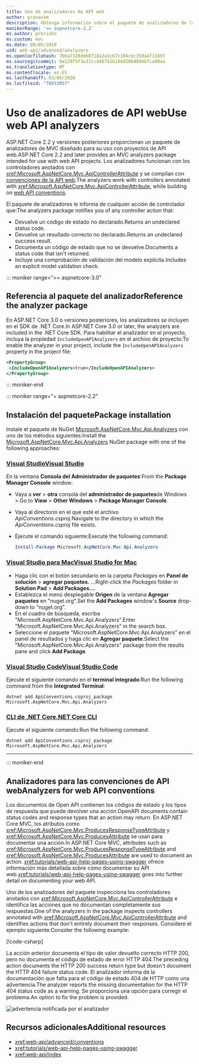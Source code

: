 ```yaml
---
title: Uso de analizadores de API web
author: pranavkm
description: Obtenga información sobre el paquete de analizadores de la API web de ASP.NET Core MVC.
monikerRange: '>= aspnetcore-2.2'
ms.author: prkrishn
ms.custom: mvc
ms.date: 09/05/2019
uid: web-api/advanced/analyzers
ms.openlocfilehash: 7b6a7328deb8718a2a1c67c104cec359a4f13497
ms.sourcegitcommit: 9a129f5f3e31cc449742b164d5004894bfca90aa
ms.translationtype: MT
ms.contentlocale: es-ES
ms.lasthandoff: 03/06/2020
ms.locfileid: "78653057"
---
```

# <a name="use-web-api-analyzers"></a><span data-ttu-id="0c868-103">Uso de analizadores de API web</span><span class="sxs-lookup"><span data-stu-id="0c868-103">Use web API analyzers</span></span>

<span data-ttu-id="0c868-104">ASP.NET Core 2.2 y versiones posteriores proporcionan un paquete de analizadores de MVC diseñado para su uso con proyectos de API web.</span><span class="sxs-lookup"><span data-stu-id="0c868-104">ASP.NET Core 2.2 and later provides an MVC analyzers package intended for use with web API projects.</span></span> <span data-ttu-id="0c868-105">Los analizadores funcionan con los controladores anotados con <xref:Microsoft.AspNetCore.Mvc.ApiControllerAttribute> y se compilan con [convenciones de la API web](xref:web-api/advanced/conventions).</span><span class="sxs-lookup"><span data-stu-id="0c868-105">The analyzers work with controllers annotated with <xref:Microsoft.AspNetCore.Mvc.ApiControllerAttribute>, while building on [web API conventions](xref:web-api/advanced/conventions).</span></span>

<span data-ttu-id="0c868-106">El paquete de analizadores le informa de cualquier acción de controlador que:</span><span class="sxs-lookup"><span data-stu-id="0c868-106">The analyzers package notifies you of any controller action that:</span></span>

* <span data-ttu-id="0c868-107">Devuelve un código de estado no declarado.</span><span class="sxs-lookup"><span data-stu-id="0c868-107">Returns an undeclared status code.</span></span>
* <span data-ttu-id="0c868-108">Devuelve un resultado correcto no declarado.</span><span class="sxs-lookup"><span data-stu-id="0c868-108">Returns an undeclared success result.</span></span>
* <span data-ttu-id="0c868-109">Documenta un código de estado que no se devuelve.</span><span class="sxs-lookup"><span data-stu-id="0c868-109">Documents a status code that isn't returned.</span></span>
* <span data-ttu-id="0c868-110">Incluye una comprobación de validación del modelo explícita.</span><span class="sxs-lookup"><span data-stu-id="0c868-110">Includes an explicit model validation check.</span></span>

::: moniker range=">= aspnetcore-3.0"

## <a name="reference-the-analyzer-package"></a><span data-ttu-id="0c868-111">Referencia al paquete del analizador</span><span class="sxs-lookup"><span data-stu-id="0c868-111">Reference the analyzer package</span></span>

<span data-ttu-id="0c868-112">En ASP.NET Core 3.0 o versiones posteriores, los analizadores se incluyen en el SDK de .NET Core.</span><span class="sxs-lookup"><span data-stu-id="0c868-112">In ASP.NET Core 3.0 or later, the analyzers are included in the .NET Core SDK.</span></span> <span data-ttu-id="0c868-113">Para habilitar el analizador en el proyecto, incluya la propiedad `IncludeOpenAPIAnalyzers` en el archivo de proyecto:</span><span class="sxs-lookup"><span data-stu-id="0c868-113">To enable the analyzer in your project, include the `IncludeOpenAPIAnalyzers` property in the project file:</span></span>

```xml
<PropertyGroup>
 <IncludeOpenAPIAnalyzers>true</IncludeOpenAPIAnalyzers>
</PropertyGroup>
```

::: moniker-end

::: moniker range="= aspnetcore-2.2"

## <a name="package-installation"></a><span data-ttu-id="0c868-114">Instalación del paquete</span><span class="sxs-lookup"><span data-stu-id="0c868-114">Package installation</span></span>

<span data-ttu-id="0c868-115">Instale el paquete de NuGet [Microsoft.AspNetCore.Mvc.Api.Analyzers](https://www.nuget.org/packages/Microsoft.AspNetCore.Mvc.Api.Analyzers) con uno de los métodos siguientes:</span><span class="sxs-lookup"><span data-stu-id="0c868-115">Install the [Microsoft.AspNetCore.Mvc.Api.Analyzers](https://www.nuget.org/packages/Microsoft.AspNetCore.Mvc.Api.Analyzers) NuGet package with one of the following approaches:</span></span>

### <a name="visual-studio"></a>[<span data-ttu-id="0c868-116">Visual Studio</span><span class="sxs-lookup"><span data-stu-id="0c868-116">Visual Studio</span></span>](#tab/visual-studio)

<span data-ttu-id="0c868-117">En la ventana **Consola del Administrador de paquetes**:</span><span class="sxs-lookup"><span data-stu-id="0c868-117">From the **Package Manager Console** window:</span></span>
  * <span data-ttu-id="0c868-118">Vaya a **ver** > **otra** consola del **administrador de paquetes**de Windows >.</span><span class="sxs-lookup"><span data-stu-id="0c868-118">Go to **View** > **Other Windows** > **Package Manager Console**.</span></span>
  * <span data-ttu-id="0c868-119">Vaya al directorio en el que esté el archivo *ApiConventions.csproj*.</span><span class="sxs-lookup"><span data-stu-id="0c868-119">Navigate to the directory in which the *ApiConventions.csproj* file exists.</span></span>
  * <span data-ttu-id="0c868-120">Ejecute el comando siguiente:</span><span class="sxs-lookup"><span data-stu-id="0c868-120">Execute the following command:</span></span>

    ```powershell
    Install-Package Microsoft.AspNetCore.Mvc.Api.Analyzers
    ```

### <a name="visual-studio-for-mac"></a>[<span data-ttu-id="0c868-121">Visual Studio para Mac</span><span class="sxs-lookup"><span data-stu-id="0c868-121">Visual Studio for Mac</span></span>](#tab/visual-studio-mac)

* <span data-ttu-id="0c868-122">Haga clic con el botón secundario en la carpeta *Packages* en **Panel de solución** > **agregar paquetes.** ...</span><span class="sxs-lookup"><span data-stu-id="0c868-122">Right-click the *Packages* folder in **Solution Pad** > **Add Packages...**.</span></span>
* <span data-ttu-id="0c868-123">Establezca el menú desplegable **Origen** de la ventana **Agregar paquetes** en "nuget.org".</span><span class="sxs-lookup"><span data-stu-id="0c868-123">Set the **Add Packages** window's **Source** drop-down to "nuget.org".</span></span>
* <span data-ttu-id="0c868-124">En el cuadro de búsqueda, escriba "Microsoft.AspNetCore.Mvc.Api.Analyzers".</span><span class="sxs-lookup"><span data-stu-id="0c868-124">Enter "Microsoft.AspNetCore.Mvc.Api.Analyzers" in the search box.</span></span>
* <span data-ttu-id="0c868-125">Seleccione el paquete "Microsoft.AspNetCore.Mvc.Api.Analyzers" en el panel de resultados y haga clic en **Agregar paquete**.</span><span class="sxs-lookup"><span data-stu-id="0c868-125">Select the "Microsoft.AspNetCore.Mvc.Api.Analyzers" package from the results pane and click **Add Package**.</span></span>

### <a name="visual-studio-code"></a>[<span data-ttu-id="0c868-126">Visual Studio Code</span><span class="sxs-lookup"><span data-stu-id="0c868-126">Visual Studio Code</span></span>](#tab/visual-studio-code)

<span data-ttu-id="0c868-127">Ejecute el siguiente comando en el **terminal integrado**:</span><span class="sxs-lookup"><span data-stu-id="0c868-127">Run the following command from the **Integrated Terminal**:</span></span>

```dotnetcli
dotnet add ApiConventions.csproj package Microsoft.AspNetCore.Mvc.Api.Analyzers
```

### <a name="net-core-cli"></a>[<span data-ttu-id="0c868-128">CLI de .NET Core</span><span class="sxs-lookup"><span data-stu-id="0c868-128">.NET Core CLI</span></span>](#tab/netcore-cli)

<span data-ttu-id="0c868-129">Ejecute el siguiente comando:</span><span class="sxs-lookup"><span data-stu-id="0c868-129">Run the following command:</span></span>

```dotnetcli
dotnet add ApiConventions.csproj package Microsoft.AspNetCore.Mvc.Api.Analyzers
```

---

::: moniker-end

## <a name="analyzers-for-web-api-conventions"></a><span data-ttu-id="0c868-130">Analizadores para las convenciones de API web</span><span class="sxs-lookup"><span data-stu-id="0c868-130">Analyzers for web API conventions</span></span>

<span data-ttu-id="0c868-131">Los documentos de Open API contienen los códigos de estado y los tipos de respuesta que puede devolver una acción.</span><span class="sxs-lookup"><span data-stu-id="0c868-131">OpenAPI documents contain status codes and response types that an action may return.</span></span> <span data-ttu-id="0c868-132">En ASP.NET Core MVC, los atributos como <xref:Microsoft.AspNetCore.Mvc.ProducesResponseTypeAttribute> y <xref:Microsoft.AspNetCore.Mvc.ProducesAttribute> se usan para documentar una acción.</span><span class="sxs-lookup"><span data-stu-id="0c868-132">In ASP.NET Core MVC, attributes such as <xref:Microsoft.AspNetCore.Mvc.ProducesResponseTypeAttribute> and <xref:Microsoft.AspNetCore.Mvc.ProducesAttribute> are used to document an action.</span></span> <span data-ttu-id="0c868-133"><xref:tutorials/web-api-help-pages-using-swagger> ofrece información más detallada sobre cómo documentar su API web.</span><span class="sxs-lookup"><span data-stu-id="0c868-133"><xref:tutorials/web-api-help-pages-using-swagger> goes into further detail on documenting your web API.</span></span>

<span data-ttu-id="0c868-134">Uno de los analizadores del paquete inspecciona los controladores anotados con <xref:Microsoft.AspNetCore.Mvc.ApiControllerAttribute> e identifica las acciones que no documentan completamente sus respuestas.</span><span class="sxs-lookup"><span data-stu-id="0c868-134">One of the analyzers in the package inspects controllers annotated with <xref:Microsoft.AspNetCore.Mvc.ApiControllerAttribute> and identifies actions that don't entirely document their responses.</span></span> <span data-ttu-id="0c868-135">Considere el ejemplo siguiente:</span><span class="sxs-lookup"><span data-stu-id="0c868-135">Consider the following example:</span></span>

[!code-csharp[](conventions/sample/Controllers/ContactsController.cs?name=missing404docs&highlight=10)]

<span data-ttu-id="0c868-136">La acción anterior documenta el tipo de valor devuelto correcto HTTP 200, pero no documenta el código de estado de error HTTP 404.</span><span class="sxs-lookup"><span data-stu-id="0c868-136">The preceding action documents the HTTP 200 success return type but doesn't document the HTTP 404 failure status code.</span></span> <span data-ttu-id="0c868-137">El analizador informa de la documentación que falta para el código de estado 404 de HTTP como una advertencia.</span><span class="sxs-lookup"><span data-stu-id="0c868-137">The analyzer reports the missing documentation for the HTTP 404 status code as a warning.</span></span> <span data-ttu-id="0c868-138">Se proporciona una opción para corregir el problema.</span><span class="sxs-lookup"><span data-stu-id="0c868-138">An option to fix the problem is provided.</span></span>

![advertencia notificada por el analizador](conventions/_static/Analyzer.gif)

## <a name="additional-resources"></a><span data-ttu-id="0c868-140">Recursos adicionales</span><span class="sxs-lookup"><span data-stu-id="0c868-140">Additional resources</span></span>

* <xref:web-api/advanced/conventions>
* <xref:tutorials/web-api-help-pages-using-swagger>
* <xref:web-api/index>
